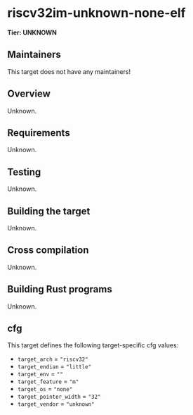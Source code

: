 # riscv32im-unknown-none-elf

**Tier: UNKNOWN**

## Maintainers
This target does not have any maintainers!

## Overview
Unknown.

## Requirements
Unknown.

## Testing
Unknown.

## Building the target
Unknown.

## Cross compilation
Unknown.

## Building Rust programs
Unknown.

## cfg
This target defines the following target-specific cfg values:
- `target_arch` = `"riscv32"`
- `target_endian` = `"little"`
- `target_env` = `""`
- `target_feature` = `"m"`
- `target_os` = `"none"`
- `target_pointer_width` = `"32"`
- `target_vendor` = `"unknown"`

